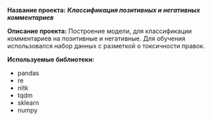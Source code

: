 **Название проекта:**
***Классификация позитивных и негативных комментариев***

**Описание проекта:**
Построение модели, для классификации комментариев на позитивные и негативные.
Для обучения использовался набор данных с разметкой о токсичности правок.

**Используемые библиотеки:**
- pandas
- re
- nltk
- tqdm
- sklearn
- numpy
